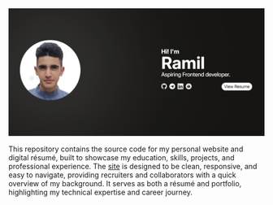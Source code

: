 <img src="assets/app.png" width="600" />
<br />

This repository contains the source code for my personal website and digital résumé, built to showcase my education, skills, projects, and professional experience. The <a target="_blank" href="https://yusuf-youth.github.io/Resume/">site</a> is designed to be clean, responsive, and easy to navigate, providing recruiters and collaborators with a quick overview of my background. It serves as both a résumé and portfolio, highlighting my technical expertise and career journey.
